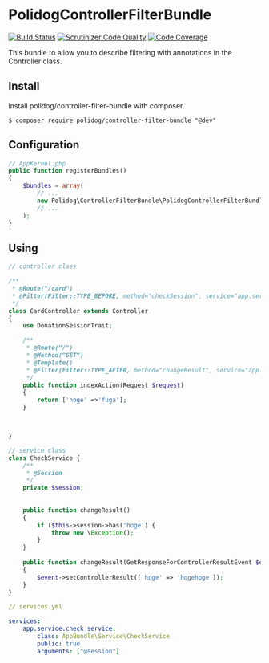 # PolidogControllerFilterBundle

[![Build Status](https://travis-ci.org/polidog/ControllerFilterBundle.svg?branch=master)](https://travis-ci.org/polidog/ControllerFilterBundle)
[![Scrutinizer Code Quality](https://scrutinizer-ci.com/g/polidog/ControllerFilterBundle/badges/quality-score.png?b=master)](https://scrutinizer-ci.com/g/polidog/ControllerFilterBundle/?branch=master)
[![Code Coverage](https://scrutinizer-ci.com/g/polidog/ControllerFilterBundle/badges/coverage.png?b=master)](https://scrutinizer-ci.com/g/polidog/ControllerFilterBundle/?branch=master)

This bundle to allow you to describe filtering with annotations in the Controller class.

## Install
   
install polidog/controller-filter-bundle with composer.

```
$ composer require polidog/controller-filter-bundle "@dev"
```

## Configuration

```php
// AppKernel.php
public function registerBundles()
{
    $bundles = array(
        // ...
        new Polidog\ControllerFilterBundle\PolidogControllerFilterBundle(),
        // ...
    );
}
```

## Using

```php
// controller class

/**
 * @Route("/card")
 * @Filter(Filter::TYPE_BEFORE, method="checkSession", service="app.service.check_service")
 */
class CardController extends Controller
{
    use DonationSessionTrait;

    /**
     * @Route("/")
     * @Method("GET")
     * @Template()
     * @Filter(Filter::TYPE_AFTER, method="changeResult", service="app.service.check_service")
     */
    public function indexAction(Request $request)
    {
        return ['hoge' =>'fuga'];
    }



}

```

```php
// service class
class CheckService {
    /** 
     * @Session
     */
    private $session;
    
    
    public function changeResult()
    {
        if ($this->session->has('hoge') {
            throw new \Exception();
        }
    }
    
    public function changeResult(GetResponseForControllerResultEvent $event)
    {
        $event->setControllerResult(['hoge' => 'hogehoge']);
    }    
}

```

```yaml
// services.yml

services:
    app.service.check_service:
        class: AppBundle\Service\CheckService
        public: true
        arguments: ["@session"]

```

